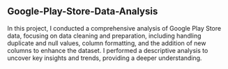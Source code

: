 ## Google-Play-Store-Data-Analysis
In this project, I conducted a comprehensive analysis of Google Play Store data, focusing on data cleaning and preparation, including handling duplicate and null values, column formatting, and the addition of new columns to enhance the dataset. I performed a descriptive analysis to uncover key insights and trends, providing a deeper understanding.
